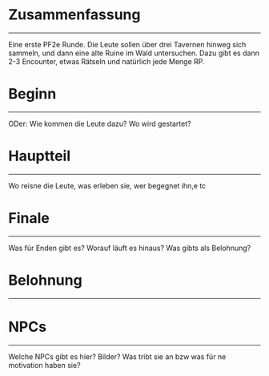 # Zusammenfassung
---
Eine erste PF2e Runde. Die Leute sollen über drei Tavernen hinweg sich sammeln, und dann eine alte Ruine im Wald untersuchen. Dazu gibt es dann 2-3 Encounter, etwas Rätseln und natürlich jede Menge RP.

# Beginn
--- 
ODer: Wie kommen die Leute dazu? Wo wird gestartet?

# Hauptteil
---
Wo reisne die Leute, was erleben sie, wer begegnet ihn,e tc

# Finale
--- 
Was für Enden gibt es? Worauf läuft es hinaus? Was gibts als Belohnung?

# Belohnung
---
# NPCs
---
Welche NPCs gibt es hier? Bilder? Was tribt sie an bzw was für ne motivation haben sie?